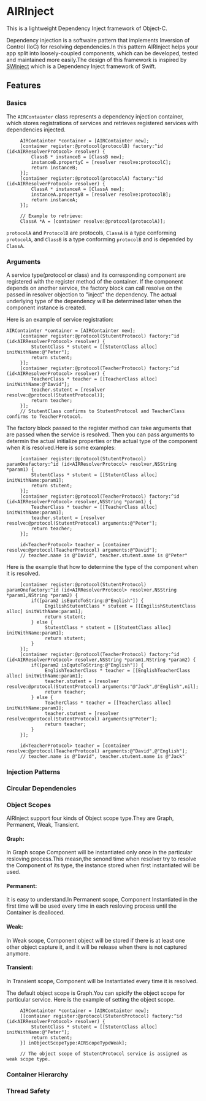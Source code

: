 # AIRInject
This is a lightweight Dependency Inject framework of Object-C.

Dependency injection is a softwaire pattern that implements Inversion of Control (IoC) for resolving dependencies.In this pattern AIRInject helps your app split into loosely-coupled components, which can be developed, tested and maintained more easily.The design of this framework is inspired by [SWInject] which is a Dependency Inject framework of Swift.

[SWinject]: https://github.com/Swinject/Swinject "SWInject"

## Features

### Basics

The `AIRContainter` class represents a dependency injection container, which stores registrations of services and retrieves registered services with dependencies injected.
```Object-C
     AIRContainter *container = [AIRContainter new];
     [container register:@protocol(protocolB) factory:^id (id<AIRResolverProtocol> resolver) {
         ClassB * instanceB = [ClassB new];
         instanceB.propertyC = [resolver resolve:protocolC];
         return instanceB;
     }];
     [container register:@protocol(protocolA) factory:^id (id<AIRResolverProtocol> resolver) {
         ClassA * instanceA = [ClassA new];
         instanceA.propertyB = [resolver resolve:protocolB];
         return instanceA;
     }];
     
     // Example to retrieve:
     ClassA *A = [container resolve:@protocol(protocolA)];
```    
`protocolA` and `ProtocolB` are protocols, `ClassA` is a type conforming `protocolA`, and `ClassB` is a type conforming `protocolB` and is depended by `ClassA`.
    
### Arguments

A service type(protocol or class) and its corresponding component are registered with the register method of the container. If the component depends on another service, the factory block can call resolve on the passed in resolver objection to "inject" the dependency. The actual underlying type of the dependency will be determined later when the component instance is created.

Here is an example of service registration:

```Object-C
AIRContainter *container = [AIRContainter new];
     [container register:@protocol(StutentProtocol) factory:^id (id<AIRResolverProtocol> resolver) {
         StutentClass * stutent = [[StutentClass alloc] initWithName:@"Peter"];
         return stutent;
     }];
     [container register:@protocol(TeacherProtocol) factory:^id (id<AIRResolverProtocol> resolver) {
         TeacherClass * teacher = [[TeacherClass alloc] initWithName:@"David"];
         teacher.stutent = [resolver resolve:@protocol(StutentProtocol)];
         return teacher;
     }];
     // StutentClass comfirms to StutentProtocol and TeacherClass confirms to TeacherProtocol.
``` 
The factory block passed to the register method can take arguments that are passed when the service is resolved. Then you can pass arguments to determin the actual initialize properties or the actual type of the component when it is resolved.Here is some examples:

```Object-C
     [container register:@protocol(StutentProtocol) paramOnefactory:^id (id<AIRResolverProtocol> resolver,NSString *param1) {
         StutentClass * stutent = [[StutentClass alloc] initWithName:param1];
         return stutent;
     }];
     [container register:@protocol(TeacherProtocol) factory:^id (id<AIRResolverProtocol> resolver,NSString *param1) {
         TeacherClass * teacher = [[TeacherClass alloc] initWithName:param1];
         teacher.stutent = [resolver resolve:@protocol(StutentProtocol) arguments:@"Peter"];
         return teacher;
     }];
     
     id<TeacherProtocol> teacher = [container resolve:@protocol(TeacherProtocol) arguments:@"David"];
     // teacher.name is @"David", teacher.stutent.name is @"Peter"
```

Here is the example that how to determine the type of the component when it is resolved.

```Object-C
     [container register:@protocol(StutentProtocol) paramOnefactory:^id (id<AIRResolverProtocol> resolver,NSString *param1,NString *param2) {
         if([param2 isEqutoToString:@"English"]) {
              EngilishStutentClass * stutent = [[EngilishStutentClass alloc] initWithName:param1];
              return stutent;
         } else {
              StutentClass * stutent = [[StutentClass alloc] initWithName:param1];
              return stutent;
         }
     }];
     [container register:@protocol(TeacherProtocol) factory:^id (id<AIRResolverProtocol> resolver,NSString *param1,NString *param2) {
         if([param2 isEqutoToString:@"English"]) {
              EnglishTeacherClass * teacher = [[EnglishTeacherClass alloc] initWithName:param1];
              teacher.stutent = [resolver resolve:@protocol(StutentProtocol) arguments:"@"Jack",@"English",nil];
              return teacher;
         } else {
              TeacherClass * teacher = [[TeacherClass alloc] initWithName:param1];
              teacher.stutent = [resolver resolve:@protocol(StutentProtocol) arguments:@"Peter"];
              return teacher;
         }
     }];
     
     id<TeacherProtocol> teacher = [container resolve:@protocol(TeacherProtocol) arguments:@"David",@"English"];
     // teacher.name is @"David", teacher.stutent.name is @"Jack"
```

### Injection Patterns

### Circular Dependencies

### Object Scopes

AIRInject support four kinds of Object scope type.They are Graph, Permanent, Weak, Transient.

#### Graph:
In Graph scope Component will be instantiated only once in the particular resloving process.This measn,the senond time when resolver try to resolve the Component of its type, the instance stored when first instantiated will be used.

#### Permanent:
It is easy to understand.In Permanent scope, Component Instantiated in the first time will be used every time in each resloving process until the Container is dealloced.

#### Weak:
In Weak scope, Component object will be stored if there is at least one other object capture it, and it will be release when there is not captured anymore.

#### Transient:
In Transient scope, Component will be Instantiated every time it is resolved.

The default object scope is Graph.You can spicify the object scope for particular service.
Here is the example of setting the object scope.

```Object-C
     AIRContainter *container = [AIRContainter new];
     [[container register:@protocol(StutentProtocol) factory:^id (id<AIRResolverProtocol> resolver) {
         StutentClass * stutent = [[StutentClass alloc] initWithName:@"Peter"];
         return stutent;
     }] inObjectScopeType:AIRScopeTypeWeak];
     
     // The object scope of StutentProtocol service is assigned as weak scope type.
```

### Container Hierarchy

### Thread Safety
